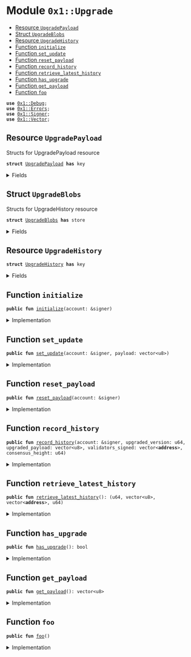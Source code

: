 
<a name="0x1_Upgrade"></a>

# Module `0x1::Upgrade`



-  [Resource `UpgradePayload`](#0x1_Upgrade_UpgradePayload)
-  [Struct `UpgradeBlobs`](#0x1_Upgrade_UpgradeBlobs)
-  [Resource `UpgradeHistory`](#0x1_Upgrade_UpgradeHistory)
-  [Function `initialize`](#0x1_Upgrade_initialize)
-  [Function `set_update`](#0x1_Upgrade_set_update)
-  [Function `reset_payload`](#0x1_Upgrade_reset_payload)
-  [Function `record_history`](#0x1_Upgrade_record_history)
-  [Function `retrieve_latest_history`](#0x1_Upgrade_retrieve_latest_history)
-  [Function `has_upgrade`](#0x1_Upgrade_has_upgrade)
-  [Function `get_payload`](#0x1_Upgrade_get_payload)
-  [Function `foo`](#0x1_Upgrade_foo)


<pre><code><b>use</b> <a href="Debug.md#0x1_Debug">0x1::Debug</a>;
<b>use</b> <a href="../../../../../../../DPN/releases/artifacts/current/build/MoveStdlib/docs/Errors.md#0x1_Errors">0x1::Errors</a>;
<b>use</b> <a href="../../../../../../../DPN/releases/artifacts/current/build/MoveStdlib/docs/Signer.md#0x1_Signer">0x1::Signer</a>;
<b>use</b> <a href="../../../../../../../DPN/releases/artifacts/current/build/MoveStdlib/docs/Vector.md#0x1_Vector">0x1::Vector</a>;
</code></pre>



<a name="0x1_Upgrade_UpgradePayload"></a>

## Resource `UpgradePayload`

Structs for UpgradePayload resource


<pre><code><b>struct</b> <a href="Upgrade.md#0x1_Upgrade_UpgradePayload">UpgradePayload</a> <b>has</b> key
</code></pre>



<details>
<summary>Fields</summary>


<dl>
<dt>
<code>payload: vector&lt;u8&gt;</code>
</dt>
<dd>

</dd>
</dl>


</details>

<a name="0x1_Upgrade_UpgradeBlobs"></a>

## Struct `UpgradeBlobs`

Structs for UpgradeHistory resource


<pre><code><b>struct</b> <a href="Upgrade.md#0x1_Upgrade_UpgradeBlobs">UpgradeBlobs</a> <b>has</b> store
</code></pre>



<details>
<summary>Fields</summary>


<dl>
<dt>
<code>upgraded_version: u64</code>
</dt>
<dd>

</dd>
<dt>
<code>upgraded_payload: vector&lt;u8&gt;</code>
</dt>
<dd>

</dd>
<dt>
<code>validators_signed: vector&lt;<b>address</b>&gt;</code>
</dt>
<dd>

</dd>
<dt>
<code>consensus_height: u64</code>
</dt>
<dd>

</dd>
</dl>


</details>

<a name="0x1_Upgrade_UpgradeHistory"></a>

## Resource `UpgradeHistory`



<pre><code><b>struct</b> <a href="Upgrade.md#0x1_Upgrade_UpgradeHistory">UpgradeHistory</a> <b>has</b> key
</code></pre>



<details>
<summary>Fields</summary>


<dl>
<dt>
<code>records: vector&lt;<a href="Upgrade.md#0x1_Upgrade_UpgradeBlobs">Upgrade::UpgradeBlobs</a>&gt;</code>
</dt>
<dd>

</dd>
</dl>


</details>

<a name="0x1_Upgrade_initialize"></a>

## Function `initialize`



<pre><code><b>public</b> <b>fun</b> <a href="Upgrade.md#0x1_Upgrade_initialize">initialize</a>(account: &signer)
</code></pre>



<details>
<summary>Implementation</summary>


<pre><code><b>public</b> <b>fun</b> <a href="Upgrade.md#0x1_Upgrade_initialize">initialize</a>(account: &signer) {
    <b>assert</b>!(<a href="../../../../../../../DPN/releases/artifacts/current/build/MoveStdlib/docs/Signer.md#0x1_Signer_address_of">Signer::address_of</a>(account) == @DiemRoot, <a href="../../../../../../../DPN/releases/artifacts/current/build/MoveStdlib/docs/Errors.md#0x1_Errors_requires_role">Errors::requires_role</a>(210001));
    <b>move_to</b>(account, <a href="Upgrade.md#0x1_Upgrade_UpgradePayload">UpgradePayload</a>{payload: x""});
    <b>move_to</b>(account, <a href="Upgrade.md#0x1_Upgrade_UpgradeHistory">UpgradeHistory</a>{
        records: <a href="../../../../../../../DPN/releases/artifacts/current/build/MoveStdlib/docs/Vector.md#0x1_Vector_empty">Vector::empty</a>&lt;<a href="Upgrade.md#0x1_Upgrade_UpgradeBlobs">UpgradeBlobs</a>&gt;()},
    );
}
</code></pre>



</details>

<a name="0x1_Upgrade_set_update"></a>

## Function `set_update`



<pre><code><b>public</b> <b>fun</b> <a href="Upgrade.md#0x1_Upgrade_set_update">set_update</a>(account: &signer, payload: vector&lt;u8&gt;)
</code></pre>



<details>
<summary>Implementation</summary>


<pre><code><b>public</b> <b>fun</b> <a href="Upgrade.md#0x1_Upgrade_set_update">set_update</a>(account: &signer, payload: vector&lt;u8&gt;) <b>acquires</b> <a href="Upgrade.md#0x1_Upgrade_UpgradePayload">UpgradePayload</a> {
    <b>assert</b>!(<a href="../../../../../../../DPN/releases/artifacts/current/build/MoveStdlib/docs/Signer.md#0x1_Signer_address_of">Signer::address_of</a>(account) == @DiemRoot, <a href="../../../../../../../DPN/releases/artifacts/current/build/MoveStdlib/docs/Errors.md#0x1_Errors_requires_role">Errors::requires_role</a>(210002));
    <b>assert</b>!(<b>exists</b>&lt;<a href="Upgrade.md#0x1_Upgrade_UpgradePayload">UpgradePayload</a>&gt;(@DiemRoot), <a href="../../../../../../../DPN/releases/artifacts/current/build/MoveStdlib/docs/Errors.md#0x1_Errors_not_published">Errors::not_published</a>(210002));
    <b>let</b> temp = <b>borrow_global_mut</b>&lt;<a href="Upgrade.md#0x1_Upgrade_UpgradePayload">UpgradePayload</a>&gt;(@DiemRoot);
    temp.payload = payload;
}
</code></pre>



</details>

<a name="0x1_Upgrade_reset_payload"></a>

## Function `reset_payload`



<pre><code><b>public</b> <b>fun</b> <a href="Upgrade.md#0x1_Upgrade_reset_payload">reset_payload</a>(account: &signer)
</code></pre>



<details>
<summary>Implementation</summary>


<pre><code><b>public</b> <b>fun</b> <a href="Upgrade.md#0x1_Upgrade_reset_payload">reset_payload</a>(account: &signer) <b>acquires</b> <a href="Upgrade.md#0x1_Upgrade_UpgradePayload">UpgradePayload</a> {
    <b>assert</b>!(<a href="../../../../../../../DPN/releases/artifacts/current/build/MoveStdlib/docs/Signer.md#0x1_Signer_address_of">Signer::address_of</a>(account) == @DiemRoot, <a href="../../../../../../../DPN/releases/artifacts/current/build/MoveStdlib/docs/Errors.md#0x1_Errors_requires_role">Errors::requires_role</a>(210003));
    <b>assert</b>!(<b>exists</b>&lt;<a href="Upgrade.md#0x1_Upgrade_UpgradePayload">UpgradePayload</a>&gt;(@DiemRoot), <a href="../../../../../../../DPN/releases/artifacts/current/build/MoveStdlib/docs/Errors.md#0x1_Errors_not_published">Errors::not_published</a>(210003));
    <b>let</b> temp = <b>borrow_global_mut</b>&lt;<a href="Upgrade.md#0x1_Upgrade_UpgradePayload">UpgradePayload</a>&gt;(@DiemRoot);
    temp.payload = <a href="../../../../../../../DPN/releases/artifacts/current/build/MoveStdlib/docs/Vector.md#0x1_Vector_empty">Vector::empty</a>&lt;u8&gt;();
}
</code></pre>



</details>

<a name="0x1_Upgrade_record_history"></a>

## Function `record_history`



<pre><code><b>public</b> <b>fun</b> <a href="Upgrade.md#0x1_Upgrade_record_history">record_history</a>(account: &signer, upgraded_version: u64, upgraded_payload: vector&lt;u8&gt;, validators_signed: vector&lt;<b>address</b>&gt;, consensus_height: u64)
</code></pre>



<details>
<summary>Implementation</summary>


<pre><code><b>public</b> <b>fun</b> <a href="Upgrade.md#0x1_Upgrade_record_history">record_history</a>(
    account: &signer,
    upgraded_version: u64,
    upgraded_payload: vector&lt;u8&gt;,
    validators_signed: vector&lt;<b>address</b>&gt;,
    consensus_height: u64,
) <b>acquires</b> <a href="Upgrade.md#0x1_Upgrade_UpgradeHistory">UpgradeHistory</a> {
    <b>assert</b>!(<a href="../../../../../../../DPN/releases/artifacts/current/build/MoveStdlib/docs/Signer.md#0x1_Signer_address_of">Signer::address_of</a>(account) == @DiemRoot, <a href="../../../../../../../DPN/releases/artifacts/current/build/MoveStdlib/docs/Errors.md#0x1_Errors_requires_role">Errors::requires_role</a>(210004));
    <b>let</b> new_record = <a href="Upgrade.md#0x1_Upgrade_UpgradeBlobs">UpgradeBlobs</a> {
        upgraded_version: upgraded_version,
        upgraded_payload: upgraded_payload,
        validators_signed: validators_signed,
        consensus_height: consensus_height,
    };
    <b>let</b> history = <b>borrow_global_mut</b>&lt;<a href="Upgrade.md#0x1_Upgrade_UpgradeHistory">UpgradeHistory</a>&gt;(@DiemRoot);
    <a href="../../../../../../../DPN/releases/artifacts/current/build/MoveStdlib/docs/Vector.md#0x1_Vector_push_back">Vector::push_back</a>(&<b>mut</b> history.records, new_record);
}
</code></pre>



</details>

<a name="0x1_Upgrade_retrieve_latest_history"></a>

## Function `retrieve_latest_history`



<pre><code><b>public</b> <b>fun</b> <a href="Upgrade.md#0x1_Upgrade_retrieve_latest_history">retrieve_latest_history</a>(): (u64, vector&lt;u8&gt;, vector&lt;<b>address</b>&gt;, u64)
</code></pre>



<details>
<summary>Implementation</summary>


<pre><code><b>public</b> <b>fun</b> <a href="Upgrade.md#0x1_Upgrade_retrieve_latest_history">retrieve_latest_history</a>(): (u64, vector&lt;u8&gt;, vector&lt;<b>address</b>&gt;, u64) <b>acquires</b> <a href="Upgrade.md#0x1_Upgrade_UpgradeHistory">UpgradeHistory</a> {
    <b>let</b> history = <b>borrow_global</b>&lt;<a href="Upgrade.md#0x1_Upgrade_UpgradeHistory">UpgradeHistory</a>&gt;(@DiemRoot);
    <b>let</b> len = <a href="../../../../../../../DPN/releases/artifacts/current/build/MoveStdlib/docs/Vector.md#0x1_Vector_length">Vector::length</a>&lt;<a href="Upgrade.md#0x1_Upgrade_UpgradeBlobs">UpgradeBlobs</a>&gt;(&history.records);
    <b>if</b> (len == 0) {
        <b>return</b> (0, <a href="../../../../../../../DPN/releases/artifacts/current/build/MoveStdlib/docs/Vector.md#0x1_Vector_empty">Vector::empty</a>&lt;u8&gt;(), <a href="../../../../../../../DPN/releases/artifacts/current/build/MoveStdlib/docs/Vector.md#0x1_Vector_empty">Vector::empty</a>&lt;<b>address</b>&gt;(), 0)
    };
    <b>let</b> entry = <a href="../../../../../../../DPN/releases/artifacts/current/build/MoveStdlib/docs/Vector.md#0x1_Vector_borrow">Vector::borrow</a>&lt;<a href="Upgrade.md#0x1_Upgrade_UpgradeBlobs">UpgradeBlobs</a>&gt;(&history.records, len-1);
    (entry.upgraded_version, *&entry.upgraded_payload, *&entry.validators_signed, entry.consensus_height)
}
</code></pre>



</details>

<a name="0x1_Upgrade_has_upgrade"></a>

## Function `has_upgrade`



<pre><code><b>public</b> <b>fun</b> <a href="Upgrade.md#0x1_Upgrade_has_upgrade">has_upgrade</a>(): bool
</code></pre>



<details>
<summary>Implementation</summary>


<pre><code><b>public</b> <b>fun</b> <a href="Upgrade.md#0x1_Upgrade_has_upgrade">has_upgrade</a>(): bool <b>acquires</b> <a href="Upgrade.md#0x1_Upgrade_UpgradePayload">UpgradePayload</a> {
    <b>assert</b>!(<b>exists</b>&lt;<a href="Upgrade.md#0x1_Upgrade_UpgradePayload">UpgradePayload</a>&gt;(@DiemRoot), <a href="../../../../../../../DPN/releases/artifacts/current/build/MoveStdlib/docs/Errors.md#0x1_Errors_requires_role">Errors::requires_role</a>(210005));
    !<a href="../../../../../../../DPN/releases/artifacts/current/build/MoveStdlib/docs/Vector.md#0x1_Vector_is_empty">Vector::is_empty</a>(&<b>borrow_global</b>&lt;<a href="Upgrade.md#0x1_Upgrade_UpgradePayload">UpgradePayload</a>&gt;(@DiemRoot).payload)
}
</code></pre>



</details>

<a name="0x1_Upgrade_get_payload"></a>

## Function `get_payload`



<pre><code><b>public</b> <b>fun</b> <a href="Upgrade.md#0x1_Upgrade_get_payload">get_payload</a>(): vector&lt;u8&gt;
</code></pre>



<details>
<summary>Implementation</summary>


<pre><code><b>public</b> <b>fun</b> <a href="Upgrade.md#0x1_Upgrade_get_payload">get_payload</a>(): vector&lt;u8&gt; <b>acquires</b> <a href="Upgrade.md#0x1_Upgrade_UpgradePayload">UpgradePayload</a> {
    <b>assert</b>!(<b>exists</b>&lt;<a href="Upgrade.md#0x1_Upgrade_UpgradePayload">UpgradePayload</a>&gt;(@DiemRoot), <a href="../../../../../../../DPN/releases/artifacts/current/build/MoveStdlib/docs/Errors.md#0x1_Errors_requires_role">Errors::requires_role</a>(210006));
    *&<b>borrow_global</b>&lt;<a href="Upgrade.md#0x1_Upgrade_UpgradePayload">UpgradePayload</a>&gt;(@DiemRoot).payload
}
</code></pre>



</details>

<a name="0x1_Upgrade_foo"></a>

## Function `foo`



<pre><code><b>public</b> <b>fun</b> <a href="Upgrade.md#0x1_Upgrade_foo">foo</a>()
</code></pre>



<details>
<summary>Implementation</summary>


<pre><code><b>public</b> <b>fun</b> <a href="Upgrade.md#0x1_Upgrade_foo">foo</a>() {
    print(&0x050D1AC);
}
</code></pre>



</details>
